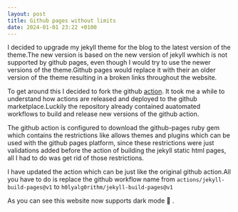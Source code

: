 ```yaml
---
layout: post
title: Github pages without limits
date: 2024-01-01 23:22 +0100
---
```

I decided to upgrade my jekyll theme for the blog to the latest version of the theme.The new version is based on the new version of jekyll wwhich is not supported by github pages, even though I would try to use the newer versions of the theme.Github pages would replace it with their an older version of the theme resulting in a broken links throughout the website.

To get around this I decided to fork the github [action](https://github.com/actions/jekyll-build-pages).
It took me a while to understand how actions are released and deployed to the github marketplace.Luckily the repository already contained  auatomated workflows to build and release new versions of the github action.

The github action is configured to download the github-pages ruby gem which contains the restrictions like allows themes and plugins which can be used with the github pages platform, since these restrictions were just validations added before the action of building the jekyll static html pages, all I had to do was get rid of those restrictions.

I have updated the action which can be just like the original github action.All you have to do is replace the github workflow name from `actions/jekyll-build-pages@v1` to `h0lyalg0rithm/jekyll-build-pages@v1`

As you can see this website now supports dark mode :rocket: .
